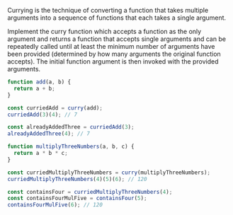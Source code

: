Currying is the technique of converting a function that takes multiple arguments into a sequence of functions that each takes a single argument.

Implement the curry function which accepts a function as the only argument and returns a function that accepts single arguments and can be repeatedly called until at least the minimum number of arguments have been provided (determined by how many arguments the original function accepts). The initial function argument is then invoked with the provided arguments.

```ts
function add(a, b) {
  return a + b;
}

const curriedAdd = curry(add);
curriedAdd(3)(4); // 7

const alreadyAddedThree = curriedAdd(3);
alreadyAddedThree(4); // 7
```

```ts
function multiplyThreeNumbers(a, b, c) {
  return a * b * c;
}

const curriedMultiplyThreeNumbers = curry(multiplyThreeNumbers);
curriedMultiplyThreeNumbers(4)(5)(6); // 120

const containsFour = curriedMultiplyThreeNumbers(4);
const containsFourMulFive = containsFour(5);
containsFourMulFive(6); // 120
```
